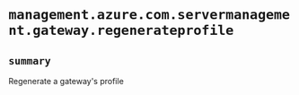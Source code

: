 # `management.azure.com.servermanagement.gateway.regenerateprofile`

## `summary`
Regenerate a gateway's profile


